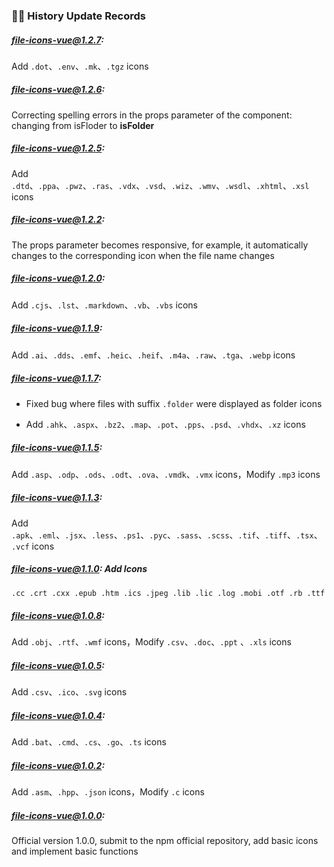 ### 👨‍💻 History Update Records

##### file-icons-vue@1.2.7:

Add `.dot`、`.env`、`.mk`、`.tgz` icons

##### file-icons-vue@1.2.6:

Correcting spelling errors in the props parameter of the component: changing from isFloder to **isFolder**

##### file-icons-vue@1.2.5:

Add `.dtd`、`.ppa`、`.pwz`、`.ras`、`.vdx`、`.vsd`、`.wiz`、`.wmv`、`.wsdl`、`.xhtml`、`.xsl` icons

##### file-icons-vue@1.2.2:

The props parameter becomes responsive, for example, it automatically changes to the corresponding icon when the file name changes

##### file-icons-vue@1.2.0:

Add `.cjs`、`.lst`、`.markdown`、`.vb`、`.vbs` icons

##### file-icons-vue@1.1.9:

Add `.ai`、`.dds`、`.emf`、`.heic`、`.heif`、`.m4a`、`.raw`、`.tga`、`.webp` icons

##### file-icons-vue@1.1.7:

- Fixed bug where files with suffix `.folder` were displayed as folder icons

- Add `.ahk`、`.aspx`、`.bz2`、`.map`、`.pot`、`.pps`、`.psd`、`.vhdx`、`.xz` icons

##### file-icons-vue@1.1.5:

Add `.asp`、`.odp`、`.ods`、`.odt`、`.ova`、`.vmdk`、`.vmx` icons，Modify `.mp3` icons

##### file-icons-vue@1.1.3:

Add `.apk`、`.eml`、`.jsx`、`.less`、`.ps1`、`.pyc`、`.sass`、`.scss`、`.tif`、`.tiff`、`.tsx`、`.vcf` icons

##### file-icons-vue@1.1.0: Add Icons

```markdown
.cc .crt .cxx .epub .htm .ics .jpeg .lib .lic .log .mobi .otf .rb .ttf
```

##### file-icons-vue@1.0.8:

Add `.obj`、`.rtf`、`.wmf` icons，Modify `.csv`、`.doc`、`.ppt` 、`.xls` icons

##### file-icons-vue@1.0.5:

Add `.csv`、`.ico`、`.svg` icons

##### file-icons-vue@1.0.4:

Add `.bat`、`.cmd`、`.cs`、`.go`、`.ts` icons

##### file-icons-vue@1.0.2: 

Add `.asm`、`.hpp`、`.json` icons，Modify `.c` icons

##### file-icons-vue@1.0.0:

Official version 1.0.0, submit to the npm official repository, add basic icons and implement basic functions